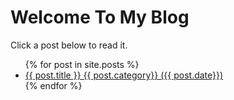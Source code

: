 # Welcome To My Blog 

Click a post below to read it. 

<ul>
  {% for post in site.posts %}
    <li>
      <a href="{{ post.url }}">{{ post.title }} {{ post.category}} ({{ post.date}})</a>
    </li>
  {% endfor %}
</ul>
